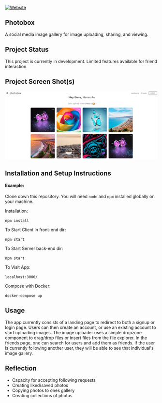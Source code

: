 [![Website](https://img.shields.io/website?up_message=http%3A%2F%2Fphotobox.hananau.com%2F&url=http%3A%2F%2Fphotobox.hananau.com%2F)](http://photobox.hananau.com/)

## Photobox

A social media image gallery for image uploading, sharing, and viewing.

## Project Status

This project is currently in development. Limited features available for friend interaction.

## Project Screen Shot(s)

![Systems Design](assets/snapshot.PNG)

## Installation and Setup Instructions

#### Example:  

Clone down this repository. You will need `node` and `npm` installed globally on your machine.  

Installation:

`npm install`  

To Start Client in front-end dir:  

`npm start`  

To Start Server back-end dir: 

`npm start`  

To Visit App:

`localhost:3000/`  

Compose with Docker:

`docker-compose up`  

## Usage

The app currently consists of a landing page to redirect to both a signup or login page. Users can then create an account, or use an existing account to start uploading images. The image uploader uses a simple dropzone component to drag/drop files or insert files from the file explorer. In the friends page, one can search for users and add them as friends. If the user is currently following another user, they will be able to see that individual's image gallery.


## Reflection

  - Capacity for accepting following requests
  - Creating liked/saved photos
  - Copying photos to ones gallery
  - Creating collections of photos
